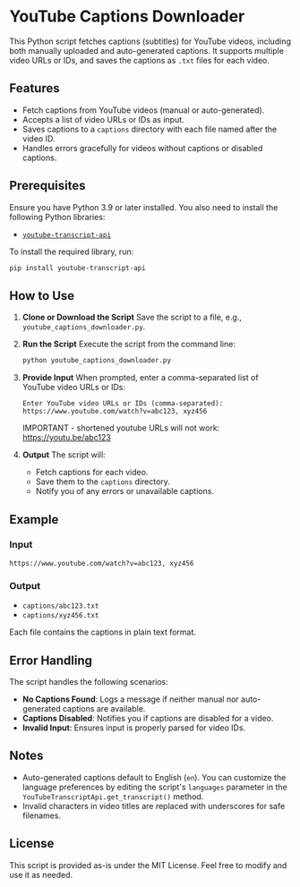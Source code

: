 # YouTube Captions Downloader

This Python script fetches captions (subtitles) for YouTube videos, including both manually uploaded and auto-generated captions. It supports multiple video URLs or IDs, and saves the captions as `.txt` files for each video.

## Features

- Fetch captions from YouTube videos (manual or auto-generated).
- Accepts a list of video URLs or IDs as input.
- Saves captions to a `captions` directory with each file named after the video ID.
- Handles errors gracefully for videos without captions or disabled captions.

## Prerequisites

Ensure you have Python 3.9 or later installed. You also need to install the following Python libraries:

- [`youtube-transcript-api`](https://pypi.org/project/youtube-transcript-api/)

To install the required library, run:

```bash
pip install youtube-transcript-api
```

## How to Use

1. **Clone or Download the Script**
   Save the script to a file, e.g., `youtube_captions_downloader.py`.

2. **Run the Script**
   Execute the script from the command line:

   ```bash
   python youtube_captions_downloader.py
   ```

3. **Provide Input**
   When prompted, enter a comma-separated list of YouTube video URLs or IDs:

   ```
   Enter YouTube video URLs or IDs (comma-separated):
   https://www.youtube.com/watch?v=abc123, xyz456
   ```
   IMPORTANT - shortened youtube URLs will not work:
   https://youtu.be/abc123

4. **Output**
   The script will:
   - Fetch captions for each video.
   - Save them to the `captions` directory.
   - Notify you of any errors or unavailable captions.

## Example

### Input

```
https://www.youtube.com/watch?v=abc123, xyz456
```

### Output

- `captions/abc123.txt`
- `captions/xyz456.txt`

Each file contains the captions in plain text format.

## Error Handling

The script handles the following scenarios:

- **No Captions Found**: Logs a message if neither manual nor auto-generated captions are available.
- **Captions Disabled**: Notifies you if captions are disabled for a video.
- **Invalid Input**: Ensures input is properly parsed for video IDs.

## Notes

- Auto-generated captions default to English (`en`). You can customize the language preferences by editing the script's `languages` parameter in the `YouTubeTranscriptApi.get_transcript()` method.
- Invalid characters in video titles are replaced with underscores for safe filenames.

## License

This script is provided as-is under the MIT License. Feel free to modify and use it as needed.
